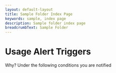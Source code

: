 ```yaml
---
layout: default-layout
title: Sample Folder Index Page
keywords: sample, index page
description: Sample folder index page
breadcrumbText: Sample Folder
---
```


# Usage Alert Triggers

Why?
Under the following conditions you are notified